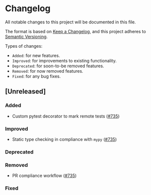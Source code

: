 # Changelog

All notable changes to this project will be documented in this file.

The format is based on [Keep a Changelog](https://keepachangelog.com/en/1.1.0/), and this project adheres to [Semantic Versioning](https://semver.org/spec/v2.0.0.html).

Types of changes:
- `Added`: for new features.
- `Improved`: for improvements to existing functionality.
- `Deprecated`: for soon-to-be removed features.
- `Removed`: for now removed features.
- `Fixed`: for any bug fixes.

## [Unreleased]

### Added
- Custom pytest decorator to mark remote tests ([#735](https://github.com/qBraid/qBraid/pull/735))

### Improved
- Static type checking in compliance with `mypy` ([#735](https://github.com/qBraid/qBraid/pull/735))

### Deprecated

### Removed
- PR compliance workflow ([#735](https://github.com/qBraid/qBraid/pull/735))

### Fixed
